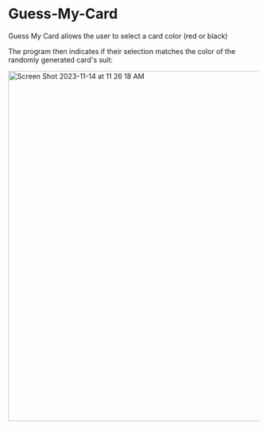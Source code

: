 # Guess-My-Card
Guess My Card allows the user to select a card color (red or black)

The program then indicates if their selection matches the color of the randomly generated card's suit:

<img width="704" alt="Screen Shot 2023-11-14 at 11 26 18 AM" src="https://github.com/treaddevs/Guess-My-Card/assets/148214913/e76f8409-a6f6-40fd-8e24-a72f0265149b">
